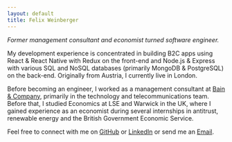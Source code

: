 ```yaml
---
layout: default
title: Felix Weinberger
---
```


*Former management consultant and economist turned software engineer.*

My development experience is concentrated in building B2C apps using React & React Native with Redux on the front-end and Node.js & Express with various SQL and NoSQL databases (primarily MongoDB & PostgreSQL) on the back-end. Originally from Austria, I currently live in London.

Before becoming an engineer, I worked as a management consultant at [Bain & Company](https://bain.com), primarily in the technology and telecommunications team. Before that, I studied Economics at LSE and Warwick in the UK, where I gained experience as an economist during several internships in antitrust, renewable energy and the British Government Economic Service.

Feel free to connect with me on [GitHub](https://github.com/felixweinberger) or [LinkedIn](https://linkedin.com/in/felixweinberger) or send me an [Email](mailto:felix.weinberger@gmail.com).
